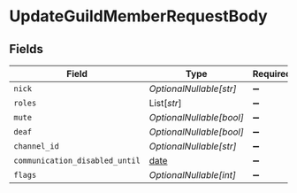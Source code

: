 # UpdateGuildMemberRequestBody


## Fields

| Field                                                                | Type                                                                 | Required                                                             | Description                                                          |
| -------------------------------------------------------------------- | -------------------------------------------------------------------- | -------------------------------------------------------------------- | -------------------------------------------------------------------- |
| `nick`                                                               | *OptionalNullable[str]*                                              | :heavy_minus_sign:                                                   | N/A                                                                  |
| `roles`                                                              | List[*str*]                                                          | :heavy_minus_sign:                                                   | N/A                                                                  |
| `mute`                                                               | *OptionalNullable[bool]*                                             | :heavy_minus_sign:                                                   | N/A                                                                  |
| `deaf`                                                               | *OptionalNullable[bool]*                                             | :heavy_minus_sign:                                                   | N/A                                                                  |
| `channel_id`                                                         | *OptionalNullable[str]*                                              | :heavy_minus_sign:                                                   | N/A                                                                  |
| `communication_disabled_until`                                       | [date](https://docs.python.org/3/library/datetime.html#date-objects) | :heavy_minus_sign:                                                   | N/A                                                                  |
| `flags`                                                              | *OptionalNullable[int]*                                              | :heavy_minus_sign:                                                   | N/A                                                                  |